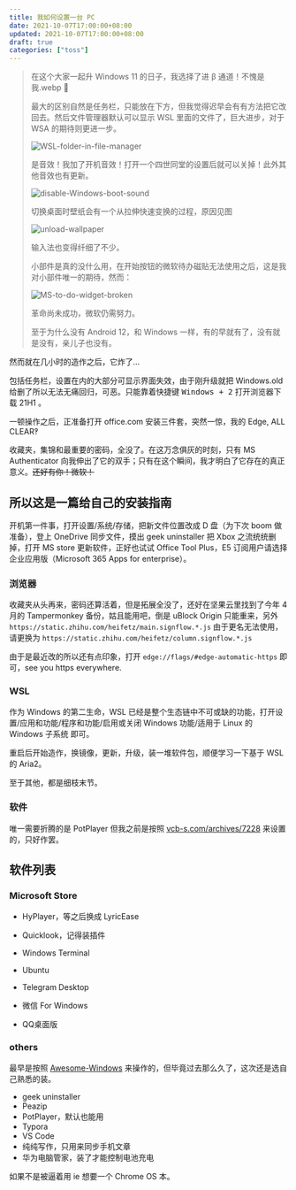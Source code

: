 ```yaml
---
title: 我如何设置一台 PC
date: 2021-10-07T17:00:00+08:00
updated: 2021-10-07T17:00:00+08:00
draft: true
categories: ["toss"]
---
```


> 在这个大家一起升 Windows 11 的日子，我选择了进 β 通道！不愧是我.webp :triangular_flag_on_post:<!--more-->
>
> 最大的区别自然是任务栏，只能放在下方，但我觉得迟早会有有方法把它改回去。然后文件管理器默认可以显示 WSL 里面的文件了，巨大进步，对于 WSA 的期待则更进一步。
>
> ![WSL-folder-in-file-manager](../../images/set-a-pc/wsl-folder-in-file-manager.webp)
>
> 是音效！我加了开机音效！打开一个四世同堂的设置后就可以关掉！此外其他音效也有更新。
>
> ![disable-Windows-boot-sound](../../images/set-a-pc/disable-Windows-boot-sound.webp)
>
> 切换桌面时壁纸会有一个从拉伸快速变换的过程，原因见图
>
> ![unload-wallpaper](../../images/set-a-pc/unload-wallpaper.webp)
>
> 输入法也变得纤细了不少。
>
> 小部件是真的没什么用，在开始按钮的微软待办磁贴无法使用之后，这是我对小部件唯一的期待，然而：
>
> ![MS-to-do-widget-broken](../../images/set-a-pc/ms-to-do-widget-broken.webp)
>
> 革命尚未成功，微软仍需努力。
>
> 至于为什么没有 Android 12，和 Windows 一样，有的早就有了，没有就是没有，亲儿子也没有。

然而就在几小时的造作之后，它炸了…

包括任务栏，设置在内的大部分可显示界面失效，由于刚升级就把 Windows.old 给删了所以无法无痛回归，可恶。只能靠着快捷键 <kbd><kbd>Windows</kbd> + <kbd>2</kbd></kbd> 打开浏览器下载 21H1 。

一顿操作之后，正准备打开 office.com 安装三件套，突然一惊，我的 Edge, ALL CLEAR‽

收藏夹，集锦和最重要的密码，全没了。在这万念俱灰的时刻，只有 MS Authenticator 向我伸出了它的双手；只有在这个瞬间，我才明白了它存在的真正意义。~~还好有你！微软！~~

## 所以这是一篇给自己的安装指南

开机第一件事，打开设置/系统/存储，把新文件位置改成 D 盘（为下次 boom 做准备），登上 OneDrive 同步文件，摸出 geek uninstaller 把 Xbox 之流统统删掉，打开 MS store 更新软件，正好也试试 Office Tool Plus，E5 订阅用户请选择企业应用版（Microsoft 365 Apps for enterprise）。

### 浏览器

收藏夹从头再来，密码还算活着，但是拓展全没了，还好在坚果云里找到了今年 4 月的 Tampermonkey 备份，姑且能用吧，倒是 uBlock Origin 只能重来，另外 `https://static.zhihu.com/heifetz/main.signflow.*.js` 由于更名无法使用，请更换为 `https://static.zhihu.com/heifetz/column.signflow.*.js`

由于是最近改的所以还有点印象，打开 `edge://flags/#edge-automatic-https` 即可，see you https everywhere.

### WSL

作为 Windows 的第二生命，WSL 已经是整个生态链中不可或缺的功能，打开设置/应用和功能/程序和功能/启用或关闭 Windows 功能/适用于 Linux 的 Windows 子系统 即可。

重启后开始造作，换镜像，更新，升级，装一堆软件包，顺便学习一下基于 WSL 的 Aria2。

至于其他，都是细枝末节。

### 软件

唯一需要折腾的是 PotPlayer 但我之前是按照 [vcb-s.com/archives/7228](https://vcb-s.com/archives/7228) 来设置的，只好作罢。

## 软件列表

### Microsoft Store

* HyPlayer，等之后换成 LyricEase

* Quicklook，记得装插件

* Windows Terminal

* Ubuntu

* Telegram Desktop

* 微信 For Windows

* QQ桌面版

### others

最早是按照 [Awesome-Windows](https://github.com/Awesome-Windows/Awesome) 来操作的，但毕竟过去那么久了，这次还是选自己熟悉的装。

* geek uninstaller
* Peazip
* PotPlayer，默认也能用
* Typora
* VS Code
* 纯纯写作，只用来同步手机文章
* 华为电脑管家，装了才能控制电池充电

如果不是被逼着用 ie 想要一个 Chrome OS 本。